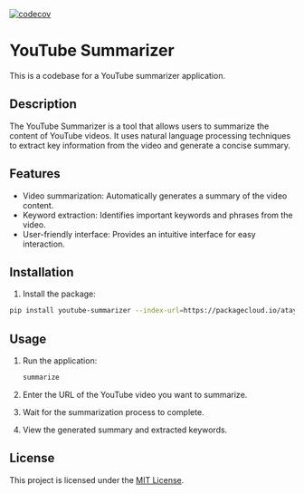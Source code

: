 [![codecov](https://codecov.io/gh/atayarani/youtube_summarizer/graph/badge.svg?token=0lsdQ5FapO)](https://codecov.io/gh/atayarani/youtube_summarizer)

# YouTube Summarizer

This is a codebase for a YouTube summarizer application.

## Description

The YouTube Summarizer is a tool that allows users to summarize the content of YouTube videos. It uses natural language processing techniques to extract key information from the video and generate a concise summary.

## Features

- Video summarization: Automatically generates a summary of the video content.
- Keyword extraction: Identifies important keywords and phrases from the video.
- User-friendly interface: Provides an intuitive interface for easy interaction.

## Installation

1. Install the package:
```bash
pip install youtube-summarizer --index-url=https://packagecloud.io/atayarani/youtube_summarizer/pypi/simple
```

## Usage

1. Run the application:

    ```bash
    summarize
    ```

2. Enter the URL of the YouTube video you want to summarize.

3. Wait for the summarization process to complete.

4. View the generated summary and extracted keywords.

## License

This project is licensed under the [MIT License](LICENSE.md).


